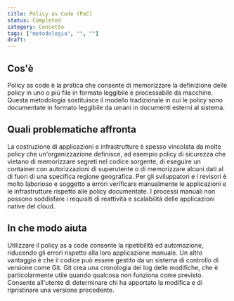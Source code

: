 ```yaml
---
title: Policy as Code (PaC)
status: Completed
category: Concetto
tags: ["metodologia", "", ""]
draft: 
---
```


## Cos'è

Policy as code è la pratica che consente di memorizzare la definizione delle policy in uno o più file in formato leggibile e processabile da macchine. 
Questa metodologia sostituisce il modello tradizionale in cui le policy sono documentate in formato leggibile da umani in documenti esterni al sistema.

## Quali problematiche affronta

La costruzione di applicazioni e infrastrutture è spesso vincolata da molte policy che un'organizzazione definisce, 
ad esempio policy di sicurezza che vietano di memorizzare segreti nel codice sorgente, di eseguire un container con autorizzazioni di superutente 
o di memorizzare alcuni dati al di fuori di una specifica regione geografica. 
 Per gli sviluppatori e i revisori è molto laborioso e soggetto a errori verificare manualmente le applicazioni e le infrastrutture rispetto alle policy documentate.
I processi manuali non possono soddisfare i requisiti di reattività e scalabilità delle applicazioni native del cloud.

## In che modo aiuta

Utilizzare il policy as a code consente la ripetibilità ed automazione, riducendo gli errori rispetto alla loro applicazione manuale.
Un altro vantaggio è che il codice può essere gestito da un sistema di controllo di versione come Git. 
Git crea una cronologia dei log delle modifiche, che è particolarmente utile quando qualcosa non funziona come previsto. 
Consente all'utente di determinare chi ha apportato la modifica e di ripristinare una versione precedente.

